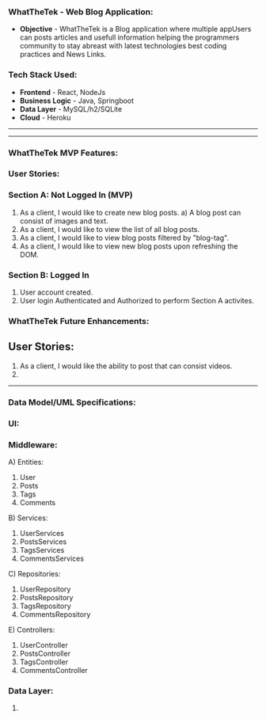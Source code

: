 ### WhatTheTek - Web Blog Application:
* **Objective** - WhatTheTek is a Blog application where multiple appUsers can posts articles and usefull information helping the programmers community to stay abreast with latest technologies best coding practices and News Links.

### Tech Stack Used:
* **Frontend** - React, NodeJs
* **Business Logic** - Java, Springboot
* **Data Layer** - MySQL/h2/SQLite
* **Cloud** - Heroku
<hr><hr>

### WhatTheTek MVP Features:
### User Stories:
### Section A: Not Logged In (MVP)
1) As a client, I would like to create new blog posts.
   a) A blog post can consist of images and text.
2) As a client, I would like to view the list of all blog posts.
3) As a client, I would like to view blog posts filtered by "blog-tag".
4) As a client, I would like to view new blog posts upon refreshing the DOM.
### Section B: Logged In
1) User account created.
2) User login Authenticated and Authorized to perform Section A activites.

### WhatTheTek Future Enhancements:
## User Stories:
1) As a client, I would like the ability to post that can consist videos.
2) 

<hr>

### Data Model/UML Specifications:
### UI:

### Middleware:
A) Entities:
   1) User
   2) Posts
   3) Tags
   4) Comments
   
B) Services:
   
   1) UserServices
   2) PostsServices
   3) TagsServices
   4) CommentsServices
   
C) Repositories:
   
   1) UserRepository
   2) PostsRepository
   3) TagsRepository
   4) CommentsRepository

E) Controllers:
   
   1) UserController
   2) PostsController
   3) TagsController
   4) CommentsController
   
### Data Layer:  
   
   1) 

